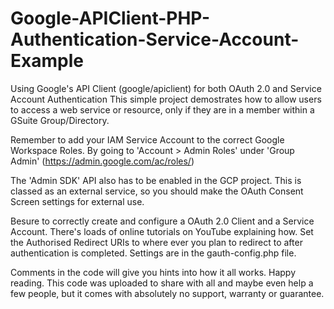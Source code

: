 # Google-APIClient-PHP-Authentication-Service-Account-Example
Using Google's API Client (google/apiclient) for both OAuth 2.0 and Service Account Authentication
This simple project demostrates how to allow users to access a web service or resource, only if they are in a member within a GSuite Group/Directory.

Remember to add your IAM Service Account to the correct Google Workspace Roles.
By going to 'Account > Admin Roles' under 'Group Admin' (https://admin.google.com/ac/roles/)

The 'Admin SDK' API also has to be enabled in the GCP project.
This is classed as an external service, so you should make the OAuth Consent Screen settings for external use.

Besure to correctly create and configure a OAuth 2.0 Client and a Service Account. There's loads of online tutorials on YouTube explaining how.
Set the Authorised Redirect URIs to where ever you plan to redirect to after authentication is completed. Settings are in the gauth-config.php file.

Comments in the code will give you hints into how it all works. Happy reading.
This code was uploaded to share with all and maybe even help a few people, but it comes with absolutely no support, warranty or guarantee.
